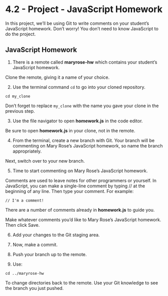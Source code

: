 # 4.2 - Project - JavaScript Homework
In this project, we’ll be using Git to write comments on your student’s JavaScript homework. Don’t worry! You don’t need to know JavaScript to do the project.

## JavaScript Homework

1. There is a remote called **maryrose-hw** which contains your student’s JavaScript homework.

Clone the remote, giving it a name of your choice.

2. Use the terminal command ```cd``` to go into your cloned repository.
```
cd my_clone
```
Don’t forget to replace ```my_clone``` with the name you gave your clone in the previous step.

3. Use the file navigator to open **homework.js** in the code editor.

Be sure to open **homework.js** in your clone, not in the remote.

4. From the terminal, create a new branch with Git. Your branch will be commenting on Mary Rose’s JavaScript homework, so name the branch appropriately.

Next, switch over to your new branch.

5. Time to start commenting on Mary Rose’s JavaScript homework.

Comments are used to leave notes for other programmers or yourself. In JavaScript, you can make a single-line comment by typing // at the beginning of any line. Then type your comment. For example:
```
// I'm a comment! 
```
There are a number of comments already in **homework.js** to guide you.

Make whatever comments you’d like to Mary Rose’s JavaScript homework. Then click Save.

6. Add your changes to the Git staging area.

7. Now, make a commit.

8. Push your branch up to the remote.

9. Use:
```
cd ../maryrose-hw
```
To change directories back to the remote. Use your Git knowledge to see the branch you just pushed.